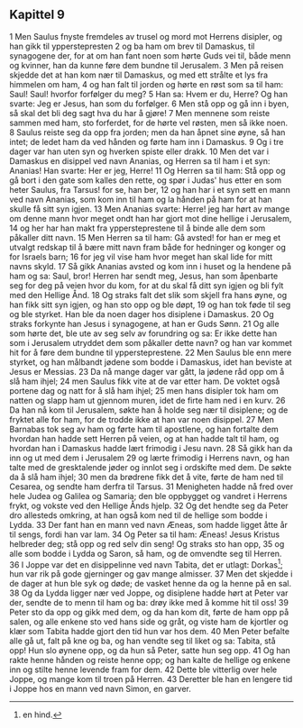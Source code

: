 ## Kapittel 9

1 Men Saulus fnyste fremdeles av trusel og mord mot Herrens disipler, og han gikk til ypperstepresten
2 og ba ham om brev til Damaskus, til synagogene der, for at om han fant noen som hørte Guds vei til, både menn og kvinner, han da kunne føre dem bundne til Jerusalem.
3 Men på reisen skjedde det at han kom nær til Damaskus, og med ett strålte et lys fra himmelen om ham,
4 og han falt til jorden og hørte en røst som sa til ham: Saul! Saul! hvorfor forfølger du meg?
5 Han sa: Hvem er du, Herre? Og han svarte: Jeg er Jesus, han som du forfølger.
6 Men stå opp og gå inn i byen, så skal det bli deg sagt hva du har å gjøre!
7 Men mennene som reiste sammen med ham, sto forferdet, for de hørte vel røsten, men så ikke noen.
8 Saulus reiste seg da opp fra jorden; men da han åpnet sine øyne, så han intet; de ledet ham da ved hånden og førte ham inn i Damaskus.
9 Og i tre dager var han uten syn og hverken spiste eller drakk.
10 Men det var i Damaskus en disippel ved navn Ananias, og Herren sa til ham i et syn: Ananias! Han svarte: Her er jeg, Herre!
11 Og Herren sa til ham: Stå opp og gå bort i den gate som kalles den rette, og spør i Judas' hus etter en som heter Saulus, fra Tarsus! for se, han ber,
12 og han har i et syn sett en mann ved navn Ananias, som kom inn til ham og la hånden på ham for at han skulle få sitt syn igjen.
13 Men Ananias svarte: Herre! jeg har hørt av mange om denne mann hvor meget ondt han har gjort mot dine hellige i Jerusalem,
14 og her har han makt fra yppersteprestene til å binde alle dem som påkaller ditt navn.
15 Men Herren sa til ham: Gå avsted! for han er meg et utvalgt redskap til å bære mitt navn fram både for hedninger og konger og for Israels barn;
16 for jeg vil vise ham hvor meget han skal lide for mitt navns skyld.
17 Så gikk Ananias avsted og kom inn i huset og la hendene på ham og sa: Saul, bror! Herren har sendt meg, Jesus, han som åpenbarte seg for deg på veien hvor du kom, for at du skal få ditt syn igjen og bli fylt med den Hellige Ånd.
18 Og straks falt det slik som skjell fra hans øyne, og han fikk sitt syn igjen, og han sto opp og ble døpt,
19 og han tok føde til seg og ble styrket. Han ble da noen dager hos disiplene i Damaskus.
20 Og straks forkynte han Jesus i synagogene, at han er Guds Sønn.
21 Og alle som hørte det, ble ute av seg selv av forundring og sa: Er ikke dette han som i Jerusalem utryddet dem som påkaller dette navn? og han var kommet hit for å føre dem bundne til yppersteprestene.
22 Men Saulus ble enn mere styrket, og han målbandt jødene som bodde i Damaskus, idet han beviste at Jesus er Messias.
23 Da nå mange dager var gått, la jødene råd opp om å slå ham ihjel;
24 men Saulus fikk vite at de var etter ham. De voktet også portene dag og natt for å slå ham ihjel;
25 men hans disipler tok ham om natten og slapp ham ut gjennom muren, idet de firte ham ned i en kurv.
26 Da han nå kom til Jerusalem, søkte han å holde seg nær til disiplene; og de fryktet alle for ham, for de trodde ikke at han var noen disippel.
27 Men Barnabas tok seg av ham og førte ham til apostlene, og han fortalte dem hvordan han hadde sett Herren på veien, og at han hadde talt til ham, og hvordan han i Damaskus hadde lært frimodig i Jesu navn.
28 Så gikk han da inn og ut med dem i Jerusalem
29 og lærte frimodig i Herrens navn, og han talte med de gresktalende jøder og innlot seg i ordskifte med dem. De søkte da å slå ham ihjel;
30 men da brødrene fikk det å vite, førte de ham ned til Cesarea, og sendte ham derfra til Tarsus.
31 Menigheten hadde nå fred over hele Judea og Galilea og Samaria; den ble oppbygget og vandret i Herrens frykt, og vokste ved den Hellige Ånds hjelp.
32 Og det hendte seg da Peter dro allesteds omkring, at han også kom ned til de hellige som bodde i Lydda.
33 Der fant han en mann ved navn Æneas, som hadde ligget åtte år til sengs, fordi han var lam.
34 Og Peter sa til ham: Æneas! Jesus Kristus helbreder deg; stå opp og red selv din seng! Og straks sto han opp,
35 og alle som bodde i Lydda og Saron, så ham, og de omvendte seg til Herren.
36 I Joppe var det en disippelinne ved navn Tabita, det er utlagt: Dorkas[^1]; hun var rik på gode gjerninger og gav mange almisser.
37 Men det skjedde i de dager at hun ble syk og døde; de vasket henne da og la henne på en sal.
38 Og da Lydda ligger nær ved Joppe, og disiplene hadde hørt at Peter var der, sendte de to menn til ham og ba: drøy ikke med å komme hit til oss!
39 Peter sto da opp og gikk med dem, og da han kom dit, førte de ham opp på salen, og alle enkene sto ved hans side og gråt, og viste ham de kjortler og klær som Tabita hadde gjort den tid hun var hos dem.
40 Men Peter befalte alle gå ut, falt på kne og ba, og han vendte seg til liket og sa: Tabita, stå opp! Hun slo øynene opp, og da hun så Peter, satte hun seg opp.
41 Og han rakte henne hånden og reiste henne opp; og han kalte de hellige og enkene inn og stilte henne levende fram for dem.
42 Dette ble vitterlig over hele Joppe, og mange kom til troen på Herren.
43 Deretter ble han en lengere tid i Joppe hos en mann ved navn Simon, en garver.

[^1]:  en hind.
